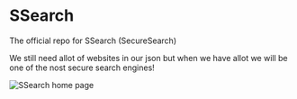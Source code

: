 # SSearch
The official repo for SSearch (SecureSearch)

We still need allot of websites in our json but when we have allot we will be one of the nost secure search engines!

![SSearch home page](https://github.com/SSearch-e/SSearch/assets/110413038/e9f73817-10af-43d9-bd9e-da74e2f0c8d0)
